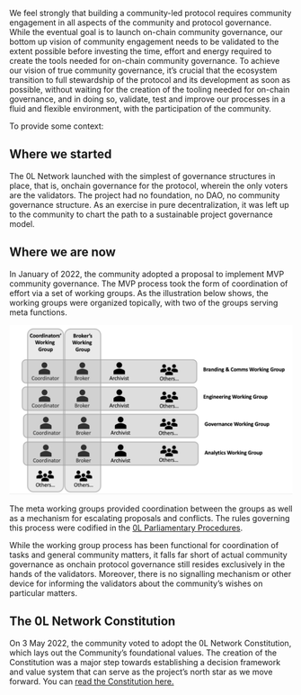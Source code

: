 
We feel strongly that building a community\-led protocol requires community engagement in all aspects of the community and protocol governance. While the eventual goal is to launch on\-chain community governance, our bottom up vision of community engagement needs to be validated to the extent possible before investing the time, effort and energy required to create the tools needed for on\-chain community governance. To achieve our vision of true community governance, it’s crucial that the ecosystem transition to full stewardship of the protocol and its development as soon as possible, without waiting for the creation of the tooling needed for on\-chain governance, and in doing so, validate, test and improve our processes in a fluid and flexible environment, with the participation of the community. 




To provide some context:




## **Where we started**




The 0L Network launched with the simplest of governance structures in place, that is, onchain governance for the protocol, wherein the only voters are the validators. The project had no foundation, no DAO, no community governance structure. As an exercise in pure decentralization, it was left up to the community to chart the path to a sustainable project governance model.




## **Where we are now**




In January of 2022, the community adopted a proposal to implement MVP community governance. The MVP process took the form of coordination of effort via a set of working groups. As the illustration below shows, the working groups were organized topically, with two of the groups serving meta functions.




![](../../images/WG-Org-Chart.png)




The meta working groups provided coordination between the groups as well as a mechanism for escalating proposals and conflicts. The rules governing this process were codified in the [0L Parliamentary Procedures](https://handbook.0l.network/index.php?title=Parliamentary_Procedures). 




While the working group process has been functional for coordination of tasks and general community matters, it falls far short of actual community governance as onchain protocol governance still resides exclusively in the hands of the validators. Moreover, there is no signalling mechanism or other device for informing the validators about the community’s wishes on particular matters. 




## **The 0L Network Constitution**




On 3 May 2022, the community voted to adopt the 0L Network Constitution, which lays out the Community’s foundational values. The creation of the Constitution was a major step towards establishing a decision framework and value system that can serve as the project’s north star as we move forward. You can [read the Constitution here.](http://openlibra.blog/community/governance/the-0l-network-constitution/)


